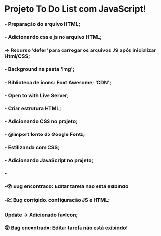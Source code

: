 # Projeto To Do List com JavaScript!

### - Preparação do arquivo HTML;
### - Adicionando css e js no arquivo HTML;
### -> Recurso 'defer' para carregar os arquivos JS após inicializar Html/CSS;
### - Background na pasta 'img';
### - Biblioteca de ícons: Font Awesome; 'CDN';
### - Open to with Live Server;
### - Criar estrutura HTML;
### - Adicionando CSS no projeto;
### - @import fonte do Google Fonts;
### - Estilizando com CSS;
### - Adicionando JavaScript no projeto;
### - 

### -😵 Bug encontrado: Editar tarefa não está exibindo!
### -💹 Bug corrigido, configuração JS e HTML;





### Update -> Adicionado favIcon;

### :dizzy_face: Bug encontrado: Editar tarefa não está exibindo!


